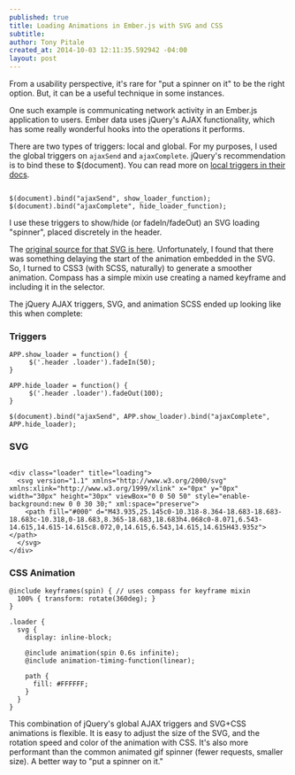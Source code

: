 ```yaml
---
published: true
title: Loading Animations in Ember.js with SVG and CSS
subtitle: 
author: Tony Pitale
created_at: 2014-10-03 12:11:35.592942 -04:00
layout: post
---
```


From a usability perspective, it's rare for "put a spinner on it" to be the right option. But, it can be a useful technique in some instances.

One such example is communicating network activity in an Ember.js application to users. Ember data uses jQuery's AJAX functionality, which has some really wonderful hooks into the operations it performs.

There are two types of triggers: local and global. For my purposes, I used the global triggers on `ajaxSend` and `ajaxComplete`. jQuery's recommendation is to bind these to $(document). You can read more on [local triggers in their docs](http://api.jquery.com/Ajax_Events/).

<pre><code class="language-javascript">
$(document).bind("ajaxSend", show_loader_function);
$(document).bind("ajaxComplete", hide_loader_function);
</code></pre>

I use these triggers to show/hide (or fadeIn/fadeOut) an SVG loading "spinner", placed discretely in the header.

The [original source for that SVG is here](http://codepen.io/aurer/pen/jEGbA/?editors=110). Unfortunately, I found that there was something delaying the start of the animation embedded in the SVG. So, I turned to CSS3 (with SCSS, naturally) to generate a smoother animation. Compass has a simple mixin use creating a named keyframe and including it in the selector.

The jQuery AJAX triggers, SVG, and animation SCSS ended up looking like this when complete:

### Triggers ###

<pre><code class="language-javascript">APP.show_loader = function() {
     $('.header .loader').fadeIn(50);
}

APP.hide_loader = function() {
     $('.header .loader').fadeOut(100);
}

$(document).bind("ajaxSend", APP.show_loader).bind("ajaxComplete", APP.hide_loader);
</code></pre>

### SVG ###

<pre><code class="language-markup">
&lt;div class="loader" title="loading"&gt;
  &lt;svg version="1.1" xmlns="http://www.w3.org/2000/svg" xmlns:xlink="http://www.w3.org/1999/xlink" x="0px" y="0px" width="30px" height="30px" viewBox="0 0 50 50" style="enable-background:new 0 0 30 30;" xml:space="preserve"&gt;
    &lt;path fill="#000" d="M43.935,25.145c0-10.318-8.364-18.683-18.683-18.683c-10.318,0-18.683,8.365-18.683,18.683h4.068c0-8.071,6.543-14.615,14.615-14.615c8.072,0,14.615,6.543,14.615,14.615H43.935z"&gt;&lt;/path&gt;
  &lt;/svg&gt;
&lt;/div&gt;
</code></pre>

### CSS Animation ###

<pre><code class="language-css">@include keyframes(spin) { // uses compass for keyframe mixin
  100% { transform: rotate(360deg); }
}

.loader {
  svg {
    display: inline-block;

    @include animation(spin 0.6s infinite);
    @include animation-timing-function(linear);

    path {
      fill: #FFFFFF;
    }
  }
}
</code></pre>

This combination of jQuery's global AJAX triggers and SVG+CSS animations is flexible. It is easy to adjust the size of the SVG, and the rotation speed and color of the animation with CSS. It's also more performant than the common animated gif spinner (fewer requests, smaller size). A better way to "put a spinner on it."

